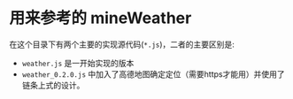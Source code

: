 # 用来参考的 mineWeather

在这个目录下有两个主要的实现源代码(`*.js`)，二者的主要区别是: 
* `weather.js` 是一开始实现的版本
* `weather_0.2.0.js` 中加入了高德地图确定定位（需要https才能用）并使用了链条上式的设计。